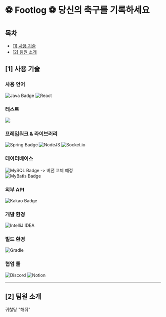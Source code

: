 # ⚽ Footlog ⚽ 당신의 축구를 기록하세요

<!--목차-->
## 목차
- [[1] 사용 기술](#1-사용-기술)
- [[2] 팀원 소개](#2-팀원-소개)


## [1] 사용 기술

### 사용 언어
![Java Badge](https://img.shields.io/badge/Java%2017-%23ED8B00.svg?style=for-the-badge&logo=openjdk&logoColor=fff)
![React](https://img.shields.io/badge/react-%2320232a.svg?style=for-the-badge&logo=react&logoColor=%2361DAFB)

### 테스트
<img src="https://img.shields.io/badge/JUnit5-25A162?style=for-the-badge&logo=JUnit5&logoColor=white">


### 프레임워크 & 라이브러리
![Spring Badge](https://img.shields.io/badge/Spring%20Boot%203.2.8-6DB33F?style=for-the-badge&logo=springBoot&logoColor=fff)
![NodeJS](https://img.shields.io/badge/node.js-6DA55F?style=for-the-badge&logo=node.js&logoColor=white)
![Socket.io](https://img.shields.io/badge/Socket.io-black?style=for-the-badge&logo=socket.io&badgeColor=010101)


### 데이터베이스
![MySQL Badge](https://img.shields.io/badge/mysql%208.0.37-4479A1?style=for-the-badge&logo=mysql&logoColor=white) -> 버전 교체 예정</br>
![MyBatis Badge](https://img.shields.io/badge/mybatis%203.0.3-000000?style=for-the-badge&logoColor=white)

### 외부 API
![Kakao Badge](https://img.shields.io/badge/Kakao-FFCD00?logo=kakao&logoColor=000&style=for-the-badge)

### 개발 환경
![IntelliJ IDEA](https://img.shields.io/badge/IntelliJIDEA-000000.svg?style=for-the-badge&logo=intellij-idea&logoColor=white)

### 빌드 환경
![Gradle](https://img.shields.io/badge/Gradle-02303A.svg?style=for-the-badge&logo=Gradle&logoColor=white)

### 협업 툴
![Discord](https://img.shields.io/badge/Discord-%235865F2.svg?style=for-the-badge&logo=discord&logoColor=white)
![Notion](https://img.shields.io/badge/Notion-%23000000.svg?style=for-the-badge&logo=notion&logoColor=white)

***

## [2] 팀원 소개
귀찮당 "해줘"
